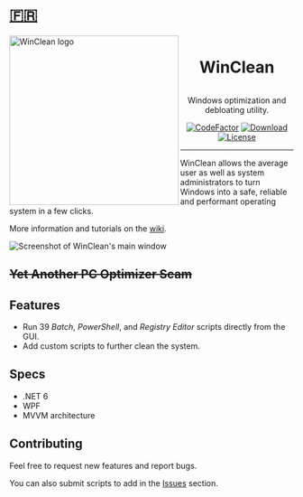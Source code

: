 # [🇫🇷](README.fr.md)

<img src="https://repository-images.githubusercontent.com/511304031/b457c648-65b6-438d-9375-094c647f2066" alt="WinClean logo" width="300" align="left"/>
<div id="user-content-toc" align="center">
  <ul>
    <summary><h1 style="display: inline-block;">WinClean</h1></summary>
  </ul>
</div>
<p align="center">Windows optimization and debloating utility.</p>
<p align="center">
  <a href="https://www.codefactor.io/repository/github/5cover/WinClean"><img src="https://www.codefactor.io/repository/github/5cover/winclean/badge" alt="CodeFactor" /></a>
  <a href="https://github.com/5cover/WinClean/releases/latest"><img alt="Download" src="https://img.shields.io/github/downloads/5cover/WinClean/total?color=00ac6d&label=T%C3%A9l%C3%A9charger&logo=windows&logoColor=00abef" /></a>
  <a href="https://github.com/5cover/WinClean/blob/master/LICENSE"><img alt="License" src="https://img.shields.io/github/license/5cover/winclean?label=License&color=00ac6d" /></a>
</p>

---

WinClean allows the average user as well as system administrators to turn Windows into a safe, reliable and performant operating system in a few clicks.

More information and tutorials on the [wiki](https://github.com/5cover/WinClean/Wiki).

![Screenshot of WinClean's main window](https://raw.githubusercontent.com/wiki/5cover/WinClean/img/MainWindow.png)

## ~~Yet Another PC Optimizer Scam~~

## Features
- Run 39 *Batch*, *PowerShell*, and *Registry Editor* scripts directly from the GUI.
- Add custom scripts to further clean the system.

## Specs
- .NET 6
- WPF
- MVVM architecture

## Contributing
Feel free to request new features and report bugs.

You can also submit scripts to add in the [Issues](https://github.com/5cover/WinClean/issues) section.
